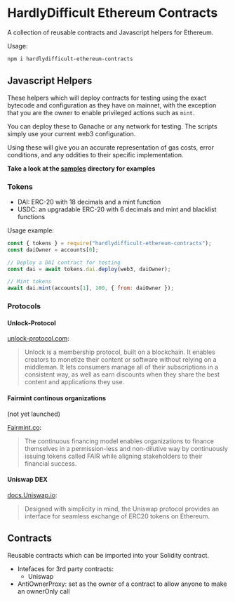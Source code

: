 # HardlyDifficult Ethereum Contracts

A collection of reusable contracts and Javascript helpers for Ethereum.

Usage:

```bash
npm i hardlydifficult-ethereum-contracts
```

## Javascript Helpers

These helpers which will deploy contracts for testing using the exact bytecode and configuration as they have on mainnet, with the exception that you are the owner to enable privileged actions such as `mint`.

You can deploy these to Ganache or any network for testing. The scripts simply use your current web3 configuration.

Using these will give you an accurate representation of gas costs, error conditions, and any oddities to their specific implementation.

**Take a look at the [samples](samples) directory for examples**

### Tokens

 - DAI: ERC-20 with 18 decimals and a mint function
 - USDC: an upgradable ERC-20 with 6 decimals and mint and blacklist functions

Usage example: 

```javascript
const { tokens } = require("hardlydifficult-ethereum-contracts");
const daiOwner = accounts[0];

// Deploy a DAI contract for testing
const dai = await tokens.dai.deploy(web3, daiOwner);

// Mint tokens
await dai.mint(accounts[1], 100, { from: daiOwner });
```

### Protocols 

#### Unlock-Protocol

[unlock-protocol.com](https://unlock-protocol.com):
> Unlock is a membership protocol, built on a blockchain. It enables creators to monetize their content or software without relying on a middleman. It lets consumers manage all of their subscriptions in a consistent way, as well as earn discounts when they share the best content and applications they use.

#### Fairmint continous organizations

(not yet launched)

[Fairmint.co](https://fairmint.co):

> The continuous financing model enables organizations to finance themselves in a permission-less and non-dilutive way by continuously issuing tokens called FAIR while aligning stakeholders to their financial success.

#### Uniswap DEX

[docs.Uniswap.io](https://docs.uniswap.io/):

> Designed with simplicity in mind, the Uniswap protocol provides an interface for seamless exchange of ERC20 tokens on Ethereum.

## Contracts

Reusable contracts which can be imported into your Solidity contract.

 - Intefaces for 3rd party contracts:
   - Uniswap
 - AntiOwnerProxy: set as the owner of a contract to allow anyone to make an ownerOnly call

